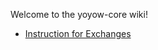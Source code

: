 Welcome to the yoyow-core wiki!

* [Instruction for Exchanges](https://github.com/yoyow-org/yoyow-core/wiki/Instructions-for-Exchanges)